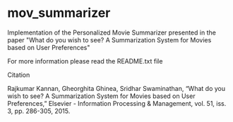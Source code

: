 # mov_summarizer
Implementation of the Personalized Movie Summarizer presented in the paper "What do you wish to see? A Summarization System for Movies based on User Preferences"

For more information please read the README.txt file

Citation

Rajkumar Kannan, Gheorghita Ghinea, Sridhar Swaminathan, “What do you wish to see? A Summarization System for Movies based on User Preferences,” Elsevier - Information Processing & Management, vol. 51, iss. 3, pp. 286-305, 2015.

